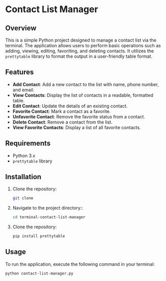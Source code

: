 # Contact List Manager

## Overview

This is a simple Python project designed to manage a contact list via the terminal. The application allows users to perform basic operations such as adding, viewing, editing, favoriting, and deleting contacts. It utilizes the `prettytable` library to format the output in a user-friendly table format.

## Features

- **Add Contact**: Add a new contact to the list with name, phone number, and email.
- **View Contacts**: Display the list of contacts in a readable, formatted table.
- **Edit Contact**: Update the details of an existing contact.
- **Favorite Contact**: Mark a contact as a favorite.
- **Unfavorite Contact**: Remove the favorite status from a contact.
- **Delete Contact**: Remove a contact from the list.
- **View Favorite Contacts**: Display a list of all favorite contacts.

## Requirements

- Python 3.x
- `prettytable` library

## Installation

1. Clone the repository:
   ```bash
   git clone

1. Navigate to the project directory::
   ```bash
   cd terminal-contact-list-manager
   
1. Clone the repository:
    ```bash
   pip install prettytable

## Usage

To run the application, execute the following command in your terminal:

  ```bash
  python contact-list-manager.py